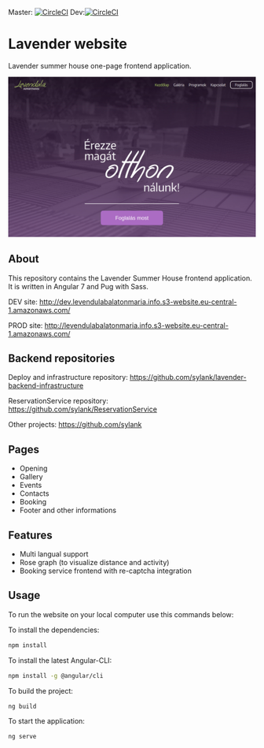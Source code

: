 Master: [![CircleCI](https://circleci.com/gh/sylank/lavender-site/tree/master.svg?style=svg)](https://circleci.com/gh/sylank/lavender-site/tree/master)
Dev:[![CircleCI](https://circleci.com/gh/sylank/lavender-site/tree/dev.svg?style=svg)](https://circleci.com/gh/sylank/lavender-site/tree/dev)
# Lavender website

Lavender summer house one-page frontend application.

![alt text](misc/opening-page.png)

## About
This repository contains the Lavender Summer House frontend application. It is written in Angular 7 and Pug with Sass.

DEV site: http://dev.levendulabalatonmaria.info.s3-website.eu-central-1.amazonaws.com/

PROD site: http://levendulabalatonmaria.info.s3-website.eu-central-1.amazonaws.com/

## Backend repositories
Deploy and infrastructure repository: https://github.com/sylank/lavender-backend-infrastructure

ReservationService repository: https://github.com/sylank/ReservationService

Other projects: https://github.com/sylank

## Pages
* Opening
* Gallery
* Events
* Contacts
* Booking
* Footer and other informations

## Features
* Multi langual support
* Rose graph (to visualize distance and activity)
* Booking service frontend with re-captcha integration

## Usage
To run the website on your local computer use this commands below:

To install the dependencies:
```bash
npm install
```

To install the latest Angular-CLI:
```bash
npm install -g @angular/cli
```

To build the project:
```bash
ng build
```

To start the application:
```bash
ng serve
```